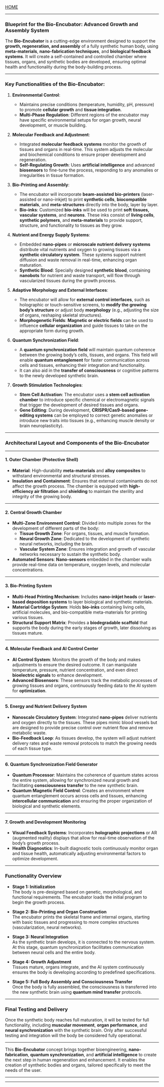 [HOME](README.md)    

---    

### **Blueprint for the Bio-Encubator: Advanced Growth and Assembly System**

The **Bio-Encubator** is a cutting-edge environment designed to support the **growth, regeneration, and assembly** of a fully synthetic human body, using **meta-materials**, **nano-fabrication techniques**, and **biological feedback systems**. It will create a self-contained and controlled chamber where tissues, organs, and synthetic bodies are developed, ensuring optimal health and functionality during the body-building process.

---

### **Key Functionalities of the Bio-Encubator:**

1. **Environmental Control**:  
   - Maintains precise conditions (temperature, humidity, pH, pressure) to promote **cellular growth** and **tissue integration**.  
   - **Multi-Phase Regulation**: Different regions of the encubator may have specific environmental setups for organ growth, neural development, or muscle building.

2. **Molecular Feedback and Adjustment**:  
   - Integrated **molecular feedback systems** monitor the growth of tissues and organs in real-time. This system adjusts the molecular and biochemical conditions to ensure proper development and regeneration.  
   - **Self-Regulating Growth**: Uses **artificial intelligence** and advanced **biosensors** to fine-tune the process, responding to any anomalies or irregularities in tissue formation.

3. **Bio-Printing and Assembly**:  
   - The encubator will incorporate **beam-assisted bio-printers** (laser-assisted or nano-inkjet) to print **synthetic cells**, **biocompatible materials**, and **meta-structures** directly into the body, layer by layer.  
   - **Bio-inks**: Customized **bio-inks** will be used to print **soft tissues, vascular systems**, and **neurons**. These inks consist of **living cells**, **synthetic polymers**, and **meta-materials** to provide support, structure, and functionality to tissues as they grow.

4. **Nutrient and Energy Supply Systems**:  
   - Embedded **nano-pipes** or **microscale nutrient delivery systems** distribute vital nutrients and oxygen to growing tissues via a **synthetic circulatory system**. These systems support nutrient diffusion and waste removal in real-time, enhancing organ maturation.  
   - **Synthetic Blood**: Specially designed **synthetic blood**, containing **nanobots** for nutrient and waste transport, will flow through vascularized tissues during the growth process.

5. **Adaptive Morphology and External Interfaces**:  
   - The encubator will allow for **external control interfaces**, such as holographic or touch-sensitive screens, to **modify the growing body’s structure** or adjust body **morphology** (e.g., adjusting the size of organs, reshaping skeletal structures).
   - **Morphogenetic Fields**: **Magnetic or electric fields** can be used to influence **cellular organization** and guide tissues to take on the appropriate form during growth.

6. **Quantum Synchronization Field**:  
   - A **quantum synchronization field** will maintain quantum coherence between the growing body’s cells, tissues, and organs. This field will enable **quantum entanglement** for faster communication across cells and tissues, enhancing their integration and functionality.  
   - It can also aid in the **transfer of consciousness** or cognitive patterns to the newly developed synthetic brain.

7. **Growth Stimulation Technologies**:  
   - **Stem Cell Activation**: The encubator uses a **stem cell activation chamber** to introduce specific chemical or electromagnetic signals that trigger the development of desired tissues and organs.  
   - **Gene Editing**: During development, **CRISPR/Cas9-based gene-editing systems** can be employed to correct genetic anomalies or introduce new traits into tissues (e.g., enhancing muscle density or brain neuroplasticity).

---

### **Architectural Layout and Components of the Bio-Encubator**

---

#### **1. Outer Chamber (Protective Shell)**  
- **Material**: High-durability **meta-materials** and **alloy composites** to withstand environmental and structural stresses.  
- **Insulation and Containment**: Ensures that external contaminants do not affect the growth process. The chamber is equipped with **high-efficiency air filtration** and **shielding** to maintain the sterility and integrity of the growing body.

---

#### **2. Central Growth Chamber**  
- **Multi-Zone Environment Control**: Divided into multiple zones for the development of different parts of the body:  
   - **Tissue Growth Zone**: For organs, tissues, and muscle formation.  
   - **Neural Growth Zone**: Dedicated to the development of synthetic neural networks, including the brain.  
   - **Vascular System Zone**: Ensures integration and growth of vascular networks necessary to sustain the synthetic body.  
- **Automated Sensors**: **Nano-sensors** embedded in the chamber walls provide real-time data on temperature, oxygen levels, and molecular concentrations.

---

#### **3. Bio-Printing System**  
- **Multi-Head Printing Mechanism**: Includes **nano-inkjet heads** or **laser-based deposition systems** to layer biological and synthetic materials.  
- **Material Cartridge System**: Holds **bio-inks** containing living cells, artificial molecules, and bio-compatible meta-materials for printing various tissues.  
- **Structural Support Matrix**: Provides a **biodegradable scaffold** that supports the body during the early stages of growth, later dissolving as tissues mature.

---

#### **4. Molecular Feedback and AI Control Center**  
- **AI Control System**: Monitors the growth of the body and makes adjustments to ensure the desired outcome. It can manipulate temperature, pressure, nutrient concentration, and even direct **bioelectric signals** to enhance development.  
- **Advanced Biosensors**: These sensors track the metabolic processes of growing tissues and organs, continuously feeding data to the AI system for **optimization**.

---

#### **5. Energy and Nutrient Delivery System**  
- **Nanoscale Circulatory System**: Integrated **nano-pipes** deliver nutrients and oxygen directly to the tissues. These pipes mimic blood vessels but are designed to provide precise control over nutrient flow and remove metabolic waste.  
- **Bio-Feedback Loop**: As tissues develop, the system will adjust nutrient delivery rates and waste removal protocols to match the growing needs of each tissue type.

---

#### **6. Quantum Synchronization Field Generator**  
- **Quantum Processor**: Maintains the coherence of quantum states across the entire system, allowing for synchronized neural growth and facilitating **consciousness transfer** to the new synthetic brain.  
- **Quantum Magnetic Field Control**: Creates an environment where quantum entanglement occurs across cells and tissues, enhancing **intercellular communication** and ensuring the proper organization of biological and synthetic elements.

---

#### **7. Growth and Development Monitoring**  
- **Visual Feedback Systems**: Incorporates **holographic projections** or AR (augmented reality) displays that allow for real-time observation of the body’s growth process.  
- **Health Diagnostics**: In-built diagnostic tools continuously monitor organ and tissue health, automatically adjusting environmental factors to optimize development.

---

### **Functionality Overview**

- **Stage 1: Initialization**  
  The body is pre-designed based on genetic, morphological, and functional requirements. The encubator loads the initial program to begin the growth process.
  
- **Stage 2: Bio-Printing and Organ Construction**  
  The encubator prints the skeletal frame and internal organs, starting with basic tissues and progressing to more complex structures (vascularization, neural networks).
  
- **Stage 3: Neural Integration**  
  As the synthetic brain develops, it is connected to the nervous system. At this stage, quantum synchronization facilitates communication between neural cells and the entire body.
  
- **Stage 4: Growth Adjustment**  
  Tissues mature, organs integrate, and the AI system continuously ensures the body is developing according to predefined specifications.

- **Stage 5: Full Body Assembly and Consciousness Transfer**  
  Once the body is fully assembled, the consciousness is transferred into the new synthetic brain using **quantum mind transfer** protocols.

---

### **Final Testing and Delivery**

Once the synthetic body reaches full maturation, it will be tested for full functionality, including **muscular movement**, **organ performance**, and **neural synchronization** with the synthetic brain. Only after successful testing and integration will the body be considered fully operational.

---

This **Bio-Encubator** concept brings together bioengineering, **nano-fabrication**, **quantum synchronization**, and **artificial intelligence** to create the next step in human regeneration and enhancement. It enables the creation of synthetic bodies and organs, tailored specifically to meet the needs of the user.


---   



---
